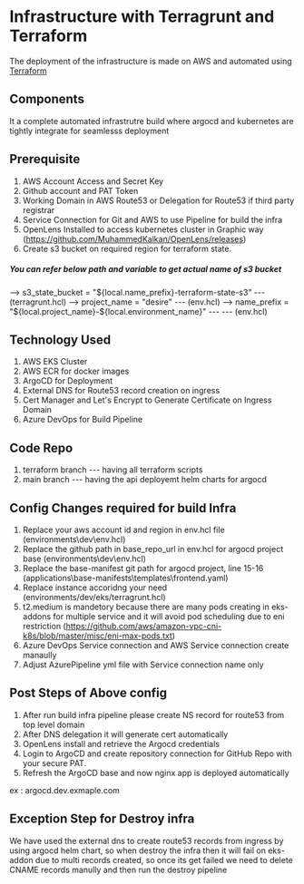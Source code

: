 # Infrastructure with Terragrunt and Terraform
The deployment of the infrastructure is made on AWS and automated using [Terraform](https://www.terraform.io/)   

## Components
It a complete automated infrastrutre build where argocd and kubernetes are tightly integrate for seamlesss deployment

## Prerequisite

1. AWS Account Access and Secret Key
2. Github account and PAT Token
3. Working Domain in AWS Route53 or Delegation for Route53 if third party registrar
4. Service Connection for Git and AWS to use Pipeline for build the infra
5. OpenLens Installed to access kubernetes cluster in Graphic way (https://github.com/MuhammedKalkan/OpenLens/releases)
5. Create s3 bucket on required region for terraform state.

##### You can refer below path and variable to get actual name of s3 bucket
  
  --> s3_state_bucket  = "${local.name_prefix}-terraform-state-s3" --- (terragrunt.hcl)  
  --> project_name     = "desire"  --- (env.hcl)
  --> name_prefix      = "${local.project_name}-${local.environment_name}" --- --- (env.hcl)



## Technology Used
1. AWS EKS Cluster
2. AWS ECR for docker images
3. ArgoCD for Deployment
4. External DNS for Route53 record creation on ingress
5. Cert Manager and Let's Encrypt to Generate Certificate on Ingress Domain
6. Azure DevOps for Build Pipeline
  
## Code Repo
1. terraform branch --- having all terraform scripts
2. main branch --- having the api deployemt helm charts for argocd


## Config Changes required for build Infra
1. Replace your aws account id and region in env.hcl file (environments\dev\env.hcl)
2. Replace the github path in base_repo_url in env.hcl for argocd project base (environments\dev\env.hcl)
3. Replace the base-manifest git path for argocd project, line 15-16 (applications\base-manifests\templates\frontend.yaml)
4. Replace instance accoridng your need (environments/dev/eks/terragrunt.hcl)
5. t2.medium is mandetory because there are many pods creating in eks-addons for multiple service and it will avoid pod scheduling due to eni restriction (https://github.com/aws/amazon-vpc-cni-k8s/blob/master/misc/eni-max-pods.txt)
6. Azure DevOps Service connection and AWS Service connection create manaully
7. Adjust AzurePipeline yml file with Service connection name only


## Post Steps of Above config
1. After run build infra pipeline please create NS record for route53 from top level domain
2. After DNS delegation it will generate cert automatically
3. OpenLens install and retrieve the Argocd credentials
4. Login to ArgoCD and create repository connection for GitHub Repo with your secure PAT.
5. Refresh the ArgoCD base and now nginx app is deployed automatically

ex : argocd.dev.exmaple.com

## Exception Step for Destroy infra
 We have used the external dns to create route53 records from ingress by using argocd helm chart, so when destroy the infra then it will fail on eks-addon due to multi records created, so once its get failed we need to delete CNAME records manully and then run the destroy pipeline
